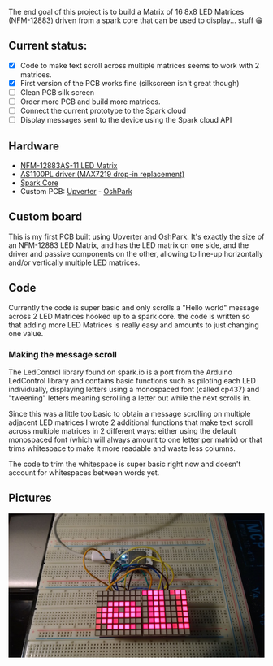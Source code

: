 The end goal of this project is to build a Matrix of 16 8x8 LED Matrices (NFM-12883) driven from a spark core that can be used to display... stuff :grin:

## Current status:
- [x] Code to make text scroll across multiple matrices seems to work with 2 matrices.
- [x] First version of the PCB works fine (silkscreen isn't great though)
- [ ] Clean PCB silk screen
- [ ] Order more PCB and build more matrices.
- [ ] Connect the current prototype to the Spark cloud
- [ ] Display messages sent to the device using the Spark cloud API

## Hardware
* [NFM-12883AS-11 LED Matrix](https://upverter.com/upn/b3a03be171307eb0/)
* [AS1100PL driver (MAX7219 drop-in replacement)](https://www.modmypi.com/as1100pl-led-driver)
* [Spark Core](http://www.spark.io)
* Custom PCB: [Upverter](https://upverter.com/pierreca/2dc3fadd41948de2/NFM-12883-Backpack/) - [OshPark](https://oshpark.com/shared_projects/Dkkxd2oF)

## Custom board
This is my first PCB built using Upverter and OshPark. It's exactly the size of an NFM-12883 LED Matrix, and has the LED matrix on one side, and the driver and passive components on the other, allowing to line-up horizontally and/or vertically  multiple LED matrices.

## Code
Currently the code is super basic and only scrolls a "Hello world" message across 2 LED Matrices hooked up to a spark core. the code is written so that adding more LED Matrices is really easy and amounts to just changing one value.

### Making the message scroll
The LedControl library found on spark.io is a port from the Arduino LedControl library and contains basic functions such as piloting each LED individually, displaying letters using a monospaced font (called cp437) and "tweening" letters meaning scrolling a letter out while the next scrolls in.

Since this was a little too basic to obtain a message scrolling on multiple adjacent LED matrices I wrote 2 additional functions that make text scroll across multiple matrices in 2 different ways: either using the default monospaced font (which will always amount to one letter per matrix) or that trims whitespace to make it more readable and waste less columns.

The code to trim the whitespace is super basic right now and doesn't account for whitespaces between words yet.

## Pictures
![Current prototype](/pictures/currentproto.jpg)
